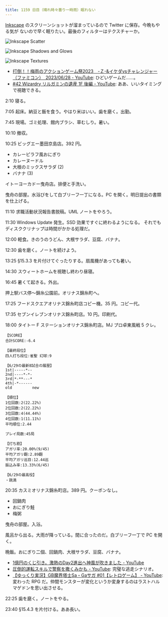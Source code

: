 ```yaml
---
title: 1159 日目（晴れ時々曇り一時雨）眠れない
---
```


[Inkscape] のスクリーンショットが溜まっているので Twitter に保存。今晩もやる気が
ないので早く眠りたい。最後のフィルターはテクスチャーか。

![Inkscape Scatter](https://pbs.twimg.com/media/FzuB9TjWcAA06zf?format=jpg&name=small)

![Inkscape Shadows and Glows](https://pbs.twimg.com/media/FzzPWTraMAAxlIi?format=jpg&name=small)

![Inkscape Textures](https://pbs.twimg.com/media/FzzQzouaYAAWIQk?format=jpg&name=small)

* [打倒！！梅雨のアクションゲーム祭2023　-Ｚ-&amp;イケダvsチャレンジャー（ファミコン）　2023/06/28 - YouTube](https://www.youtube.com/watch?v=agzmS2yCLVI):
  ひどいゲームだ……。
* [#42 Wizardry リルガミンの遺産 1F 後編 - YouTube](https://www.youtube.com/watch?v=CjuAI6baR-w):
  ああ、いいタイミングで視聴できる。

2:10 寝る。

7:05 起床。納豆と飯を食う。やはり米はいい。歯を磨く。出勤。

7:45 現場。ゴミ処理、館内ブラシ、草むしり。暑い。

10:10 撤収。

10:25 ビッグエー墨田京島店。392 円。

* カレーピラフ風おにぎり
* カレーヌードル
* 大根のミックスサラダ (2)
* バナナ (3)

イトーヨーカドー曳舟店。排便と手洗い。

曳舟の部屋。水浴びをして白ブリーフ一丁になる。PC を開く。明日提出の書類を仕上げる。

11:10 求職活動状況報告書脱稿。UML ノートをやろう。

11:30 Windows Update 発生。SSD 効果ですぐに終わるようになる。
それでもディスククリナップは時間がかかる処理だ。

12:00 軽食。きのうのうどん、大根サラダ、豆腐、バナナ。

12:30 歯を磨く。ノートを続けよう。

13:25 §15.3.3 を片付けてぐったりする。扇風機があっても暑い。

14:30 スウィートホームを視聴し終わり昼寝。

16:45 暑くて起きる。外出。

押上駅バス停～錦糸公園前。オリナス錦糸町へ。

17:25 フードスクエアオリナス錦糸町店コピー機。35 円。コピー代。

17:35 セブンイレブンオリナス錦糸町店。10 円。印刷代。

18:00 タイトー F ステーションオリナス錦糸町店。MJ プロ卓東風戦 5 クレ。

```text
【SCORE】
合計SCORE:-6.4

【最終段位】
四人打ち段位:雀聖 幻球:9

【6/29の最新8試合の履歴】
1st|-----*--
2nd|----*-*-
3rd|*-**---*
4th|-*------
old         new

【順位】
1位回数:2(22.22%)
2位回数:2(22.22%)
3位回数:4(44.44%)
4位回数:1(11.11%)
平均順位:2.44

プレイ局数:45局

【打ち筋】
アガリ率:20.00%(9/45)
平均アガリ翻:2.89翻
平均アガリ巡目:12.44巡
振込み率:13.33%(6/45)

【6/29の最高役】
・跳満
```

20:35 カスミオリナス錦糸町店。389 円。クーポンなし。

* 回鍋肉
* おにぎり鮭
* 梅粥

曳舟の部屋。入浴。

風呂から出る。大雨が降っている。間に合ったのだ。白ブリーフ一丁で PC を開く。

晩飯。おにぎり二個、回鍋肉、大根サラダ、豆腐、バナナ。

* [1億円のくじ引き。激熱のDay2進出へ神風が吹きました - YouTube](https://www.youtube.com/watch?v=WBGCXzg8yYk)
* [圧倒的運転スキルで警察を撒くみかも - YouTube](https://www.youtube.com/watch?v=-90ffR-__-Q):
  完璧な逃走シナリオ。
* [【ゆっくり実況】GB魔界塔士Sa・Gaサガ #01【レトロゲーム】 - YouTube](https://www.youtube.com/watch?v=cyKHYv8v7SY):
  変わった RPG だ。仲間モンスターが変化というか変身するのはラストハルマゲドンを思い出させる。

22:25 歯を磨く。ノートをやる。

23:40 §15.4.3 を片付ける。ああ長い。

[Inkscape]: <https://inkscape.org/>
